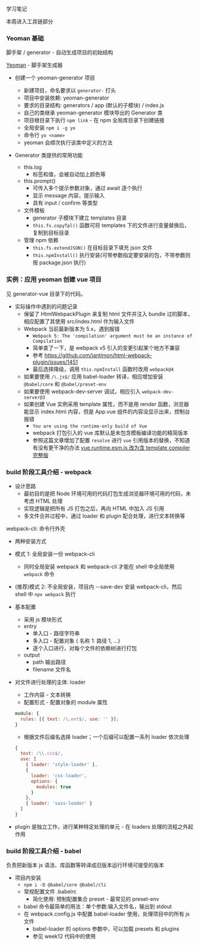 学习笔记

本周进入工具链部分

### Yeoman 基础

脚手架 / generator - 自动生成项目的初始结构

[Yeoman](https://yeoman.io/authoring/) - 脚手架生成器

- 创建一个 yeoman-generator 项目

  - 新建项目，命名要求以 `generator-` 打头
  - 项目中安装依赖: yeoman-generator
  - 要求的目录结构: generators / app (默认的子模块) / index.js
  - 自己的类继承 yeoman-generator 模块导出的 Generator 类
  - 项目根目录下执行 `npm link` - 在 npm 全局库目录下创建链接
  - 全局安装 `npm i -g yo`
  - 命令行 `yo <name>`
  - yeoman 会顺次执行该类中定义的方法

- Generator 类提供的常用功能

  - this.log
    - 标签和值，会被自动加上颜色等
  - this.prompt()
    - 可传入多个提示参数对象，通过 await 逐个执行
    - 显示 message 内容，提示输入
    - 具有 input / confirm 等类型
  - 文件模板
    - generator 子模块下建立 templates 目录
    - `this.fs.copyTpl()` 函数可将 templates 下的文件进行变量替换后，复制到目标目录
  - 管理 npm 依赖
    - `this.fs.extendJSON()` 在目标目录下填充 json 文件
    - `this.npmInstall()` 执行安装(可带参数指定要安装的包，不带参数则按 package.json 执行)

### 实例：应用 yeoman 创建 vue 项目

见 generator-vue 目录下的代码。

- 实际操作中遇到的问题记录
  - 保留了 HtmlWebpackPlugin 来复制 html 文件并注入 bundle 过的脚本，相应配置了其使用 src/index.html 作为输入文件
  - Webpack 当前最新版本为 5.x，遇到报错
    - `Webpack 5: The 'compilation' argument must be an instance of Compilation`
    - 简单查了一下，是 webpack v5 引入的变更引起某个地方不兼容
    - 参考 https://github.com/jantimon/html-webpack-plugin/issues/1451
    - 最后选择降级，调用 `this.npmInstall` 函数时改用 `webpack@4`
  - 如果要使用 `/\.js$/` 应用 babel-loader 转译，相应增加安装 `@babel/core` 和 `@babel/preset-env`
  - 如果要使用 webpack-dev-server 调试，相应引入 `webpack-dev-server@3`
  - 如果创建 Vue 实例采用 template 属性，而不是用 render 函数，浏览器能显示 index.html 内容，但是 App.vue 组件的内容没显示出来，控制台报错
    - `You are using the runtime-only build of Vue`
    - webpack 打包引入的 vue 库默认是未包含模板编译功能的精简版本
    - 参照这篇文章增加了配置 `resolve` 进行 `vue` 引用版本的替换，不知道有没有更干净的办法 [vue.runtime.esm.js 改为含 template compiler 完整版](https://medium.com/@stefanledin/solve-the-you-are-using-the-runtime-only-build-of-vue-error-e675031f2c50)

### build 阶段工具介绍 - webpack

- 设计思路
  - 最初目的是把 Node 环境可用的代码打包生成浏览器环境可用的代码，未考虑 HTML 处理
  - 实现逻辑是把所有 JS 打包之后，再向 HTML 中加入 JS 引用
  - 多文件合并过程中，通过 loader 和 plugin 配合处理，进行文本转换等

webpack-cli: 命令行外壳

- 两种安装方式
- 模式 1: 全局安装一份 webpack-cli
  - 同时全局安装 webpack 和 webpack-cli 才能在 shell 中全局使用 `webpack` 命令
- (推荐)模式 2: 不全局安装，项目内 --save-dev 安装 webpack-cli，然后 shell 中 `npx webpack` 执行

- 基本配置

  - 采用 js 模块形式
  - entry
    - 单入口 - 路径字符串
    - 多入口 - 配置对象 { 名称 1: 路径 1, ...}
    - 逐个入口进行，对每个文件的依赖树进行打包
  - output
    - path 输出路径
    - filename 文件名

- 对文件进行处理的主体: loader

  - 工作内容 - 文本转换
  - 配置形式 - 配置对象的 module 属性

  ```javascript
  module: {
    rules: [{ test: /\.ext$/, use: '' }];
  }
  ```

  - 根据文件后缀名选择 loader；一个后缀可以配置一系列 loader 依次处理

  ```javascript
  {
    test: /\\.css$/,
    use: [
      { loader: 'style-loader' },
      {
        loader: 'css-loader',
        options: {
          modules: true
        }
      },
      { loader: 'sass-loader' }
    ]
  }
  ```

- plugin 是独立工作，进行某种特定处理的单元 - 在 loaders 处理的流程之外起作用

### build 阶段工具介绍 - babel

负责把新版本 js 语法、库函数等转译成旧版本运行环境可接受的版本

- 项目内安装
  - `npm i -D @babel/core @babel/cli`
  - 常规配置文件 .babelrc
    - 简化使用: 预制配置集合 preset - 最常见的 preset-env
  - babel 命令最简单的用法：单个参数:输入文件名，输出到 stdout
  - 在 webpack.config.js 中配置 babel-loader 使用，处理项目中的所有 js 文件
    - babel-loader 的 options 参数中，可以加载 presets 和 plugins
    - 参见 week12 代码中的使用